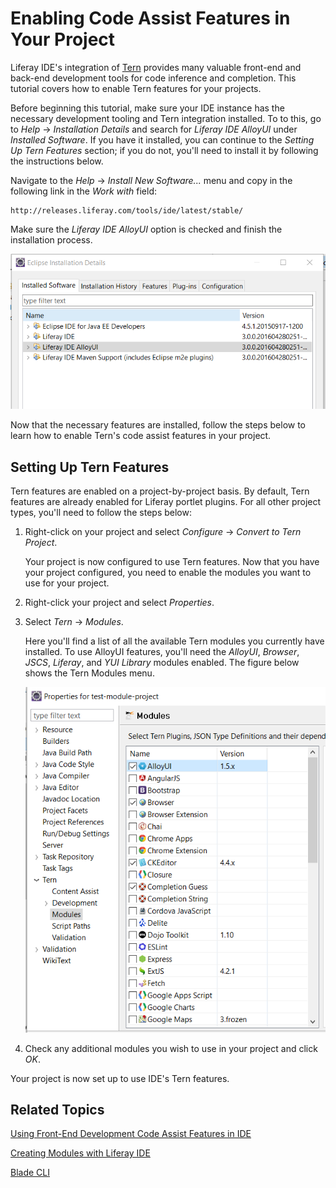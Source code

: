 # Enabling Code Assist Features in Your Project [](id=enabling-code-assist-features-in-your-project)

Liferay IDE's integration of [Tern](http://ternjs.net/) provides many valuable
front-end and back-end development tools for code inference and completion. This
tutorial covers how to enable Tern features for your projects. 

Before beginning this tutorial, make sure your IDE instance has the necessary
development tooling and Tern integration installed. To to this, go to *Help*
&rarr; *Installation Details* and search for *Liferay IDE AlloyUI* under
*Installed Software*. If you have it installed, you can continue to the *Setting
Up Tern Features* section; if you do not, you'll need to install it by following
the instructions below. 

Navigate to the *Help* &rarr; *Install New Software...* menu and copy in the
following link in the *Work with* field: 

    http://releases.liferay.com/tools/ide/latest/stable/

Make sure the *Liferay IDE AlloyUI* option is checked and finish the
installation process. 

![Figure 1: The *Liferay IDE AlloyUI* option is actually a sub-option listed within the *Liferay IDE* option.](../../../images/alloyui-ide-feature.png)

Now that the necessary features are installed, follow the steps below to learn
how to enable Tern's code assist features in your project. 

## Setting Up Tern Features [](id=setting-up-tern-features)

Tern features are enabled on a project-by-project basis. By default, Tern 
features are already enabled for Liferay portlet plugins. For all other project 
types, you'll need to follow the steps below: 

1.  Right-click on your project and select *Configure* &rarr; *Convert to Tern 
    Project*. 

    Your project is now configured to use Tern features. Now that you have your
    project configured, you need to enable the modules you want to use for your
    project. 

2.  Right-click your project and select *Properties*. 

3.  Select *Tern* &rarr; *Modules*. 

    Here you'll find a list of all the available Tern modules you currently have
    installed. To use AlloyUI features, you'll need the *AlloyUI*, *Browser*,
    *JSCS*, *Liferay*, and *YUI Library* modules enabled. The figure below shows
    the Tern Modules menu. 

    ![Figure 2: By selecting these Tern modules, you can use AlloyUI code assist features in your project.](../../../images/tern-modules.png)

4.  Check any additional modules you wish to use in your project and click *OK*. 

Your project is now set up to use IDE's Tern features. 

## Related Topics [](id=related-topics)

[Using Front-End Development Code Assist Features in IDE](/develop/tutorials/-/knowledge_base/7-0/using-front-end-development-code-assist-features-in-ide)

[Creating Modules with Liferay IDE](/develop/tutorials/-/knowledge_base/7-0/creating-modules-with-liferay-ide)

[Blade CLI](/develop/tutorials/-/knowledge_base/7-0/blade-cli)
